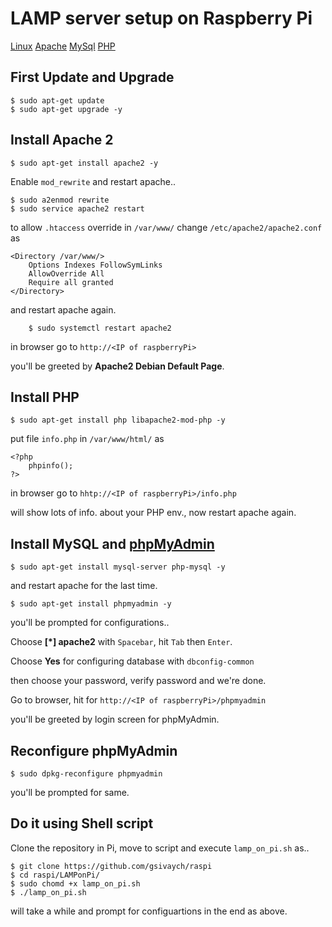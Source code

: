 #	LAMP server setup on Raspberry Pi
[Linux](https://www.linuxfoundation.org/) [Apache](https://httpd.apache.org/) [MySql](https://www.mysql.com/) [PHP](https://secure.php.net/)

##
## First Update and Upgrade
	$ sudo apt-get update
	$ sudo apt-get upgrade -y

##
## Install Apache 2
	$ sudo apt-get install apache2 -y
Enable `mod_rewrite` and restart apache..
```
$ sudo a2enmod rewrite
$ sudo service apache2 restart
```
to allow `.htaccess` override in `/var/www/` change `/etc/apache2/apache2.conf` as
```
<Directory /var/www/>
	Options Indexes FollowSymLinks
	AllowOverride All
	Require all granted
</Directory>
```
and restart apache again.
```
	$ sudo systemctl restart apache2
```
in browser go to `http://<IP of raspberryPi>`

you'll be greeted by **Apache2 Debian Default Page**.

##
## Install PHP
	$ sudo apt-get install php libapache2-mod-php -y
put file `info.php` in `/var/www/html/` as
```
<?php
	phpinfo();
?>
```
in browser go to `hhtp://<IP of raspberryPi>/info.php`

will show lots of info. about your PHP env., now restart apache again.

##
## Install MySQL and [phpMyAdmin](https://www.phpmyadmin.net/)
	$ sudo apt-get install mysql-server php-mysql -y
and restart apache for the last time.

	$ sudo apt-get install phpmyadmin -y

you'll be prompted for configurations..

Choose **[*]  apache2**  with `Spacebar`,  hit `Tab`  then  `Enter`.

Choose **Yes** for configuring database with `dbconfig-common`

then choose your password, verify password and we're done.

Go to browser, hit for `http://<IP of raspberryPi>/phpmyadmin`

you'll be greeted by login screen for phpMyAdmin.

##
## Reconfigure phpMyAdmin
	$ sudo dpkg-reconfigure phpmyadmin
you'll be prompted for same.

##
## Do it using Shell script
Clone the repository in Pi, move to script and execute `lamp_on_pi.sh` as..

	$ git clone https://github.com/gsivaych/raspi
	$ cd raspi/LAMPonPi/
	$ sudo chomd +x lamp_on_pi.sh
	$ ./lamp_on_pi.sh
	
will take a while and prompt for configuartions in the end as above.
